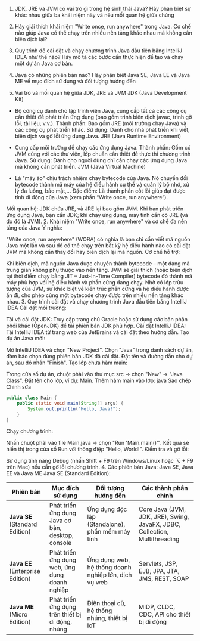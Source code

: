 1. JDK, JRE và JVM có vai trò gì trong hệ sinh thái Java? Hãy phân biệt sự khác nhau giữa ba khái niệm này và nêu mối quan hệ giữa chúng
2. Hãy giải thích khái niệm "Write once, run anywhere" trong Java. Cơ chế nào giúp Java có thể chạy trên nhiều nền tảng khác nhau mà không cần biên dịch lại?
3. Quy trình để cài đặt và chạy chương trình Java đầu tiên bằng IntelliJ IDEA như thế nào? Hãy mô tả các bước cần thực hiện để tạo và chạy một dự án Java cơ bản.
4. Java có những phiên bản nào? Hãy phân biệt Java SE, Java EE và Java ME về mục đích sử dụng và đối tượng hướng đến


1. Vai trò và mối quan hệ giữa JDK, JRE và JVM
   JDK (Java Development Kit)

- Bộ công cụ dành cho lập trình viên Java, cung cấp tất cả các công cụ cần thiết để phát triển ứng dụng (bao gồm trình biên dịch javac, trình gỡ lỗi, tài liệu, v.v.).
Thành phần: Bao gồm JRE (môi trường chạy Java) và các công cụ phát triển khác.
Sử dụng: Dành cho nhà phát triển khi viết, biên dịch và gỡ lỗi ứng dụng Java.
JRE (Java Runtime Environment)

- Cung cấp môi trường để chạy các ứng dụng Java.
Thành phần: Gồm có JVM cùng với các thư viện, lớp chuẩn cần thiết để thực thi chương trình Java.
Sử dụng: Dành cho người dùng chỉ cần chạy các ứng dụng Java mà không cần phát triển.
JVM (Java Virtual Machine)

- Là "máy ảo" chịu trách nhiệm chạy bytecode của Java. Nó chuyển đổi bytecode thành mã máy của hệ điều hành cụ thể và quản lý bộ nhớ, xử lý đa luồng, bảo mật,…
Đặc điểm: Là thành phần cốt lõi giúp đạt được tính di động của Java (xem phần “Write once, run anywhere”).

Mối quan hệ: JDK chứa JRE, và JRE lại bao gồm JVM. Khi bạn phát triển ứng dụng Java, bạn cần JDK; khi chạy ứng dụng, máy tính cần có JRE (và do đó là JVM).
2. Khái niệm "Write once, run anywhere" và cơ chế đa nền tảng của Java
   Ý nghĩa:

"Write once, run anywhere" (WORA) có nghĩa là bạn chỉ cần viết mã nguồn Java một lần và sau đó có thể chạy trên bất kỳ hệ điều hành nào có cài đặt JVM mà không cần thay đổi hay biên dịch lại mã nguồn.
Cơ chế hỗ trợ:

Khi biên dịch, mã nguồn Java được chuyển thành bytecode – một dạng mã trung gian không phụ thuộc vào nền tảng.
JVM sẽ giải thích (hoặc biên dịch tại thời điểm chạy bằng JIT – Just-In-Time Compiler) bytecode đó thành mã máy phù hợp với hệ điều hành và phần cứng đang chạy.
Nhờ có lớp trừu tượng của JVM, sự khác biệt về kiến trúc phần cứng và hệ điều hành được ẩn đi, cho phép cùng một bytecode chạy được trên nhiều nền tảng khác nhau.
3. Quy trình cài đặt và chạy chương trình Java đầu tiên bằng IntelliJ IDEA
   Cài đặt môi trường:

Tải và cài đặt JDK:
Truy cập trang chủ Oracle hoặc sử dụng các bản phân phối khác (OpenJDK) để tải phiên bản JDK phù hợp.
Cài đặt IntelliJ IDEA:
Tải IntelliJ IDEA từ trang web của JetBrains và cài đặt theo hướng dẫn.
Tạo dự án Java mới:

Mở IntelliJ IDEA và chọn "New Project".
Chọn "Java" trong danh sách dự án, đảm bảo chọn đúng phiên bản JDK đã cài đặt.
Đặt tên và đường dẫn cho dự án, sau đó nhấn "Finish".
Tạo lớp chứa hàm main:

Trong cửa sổ dự án, chuột phải vào thư mục src → chọn "New" → "Java Class".
Đặt tên cho lớp, ví dụ: Main.
Thêm hàm main vào lớp:
java
Sao chép
Chỉnh sửa

```java
public class Main {
    public static void main(String[] args) {
        System.out.println("Hello, Java!");
    }
}

```
Chạy chương trình:

Nhấn chuột phải vào file Main.java → chọn "Run 'Main.main()'".
Kết quả sẽ hiển thị trong cửa sổ Run với thông điệp "Hello, World!".
Kiểm tra và gỡ lỗi:

Sử dụng tính năng Debug (nhấn Shift + F9 trên Windows/Linux hoặc ⌥ + F9 trên Mac) nếu cần gỡ lỗi chương trình.
4. Các phiên bản Java: Java SE, Java EE và Java ME
   Java SE (Standard Edition):

| Phiên bản  | Mục đích sử dụng | Đối tượng hướng đến | Các thành phần chính |
|------------|----------------|------------------|----------------|
| **Java SE** (Standard Edition) | Phát triển ứng dụng Java cơ bản, desktop, console | Ứng dụng độc lập (Standalone), phần mềm máy tính | Core Java (JVM, JDK, JRE), Swing, JavaFX, JDBC, Collection, Multithreading |
| **Java EE** (Enterprise Edition) | Phát triển ứng dụng web, ứng dụng doanh nghiệp | Ứng dụng web, hệ thống doanh nghiệp lớn, dịch vụ web | Servlets, JSP, EJB, JPA, JTA, JMS, REST, SOAP |
| **Java ME** (Micro Edition) | Phát triển ứng dụng trên thiết bị di động, nhúng | Điện thoại cũ, hệ thống nhúng, thiết bị IoT | MIDP, CLDC, CDC, API cho thiết bị di động |


